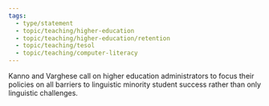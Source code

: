 ```yaml
---
tags:
  - type/statement
  - topic/teaching/higher-education
  - topic/teaching/higher-education/retention
  - topic/teaching/tesol
  - topic/teaching/computer-literacy
---
```

Kanno and Varghese call on higher education administrators to focus their policies on all barriers to linguistic minority student success rather than only linguistic challenges.